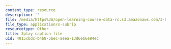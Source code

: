 ```yaml
---
content_type: resource
description: ''
file: /media/https%3A/open-learning-course-data-rc.s3.amazonaws.com/3-091sc-introduction-to-solid-state-chemistry-fall-2010/4015cbdcb4b85becaeea13d6eb6e84ec_56d9qcsHGwE.vtt
file_type: application/x-subrip
resourcetype: Other
title: 3play caption file
uid: 4015cbdc-b4b8-5bec-aeea-13d6eb6e84ec
---
```

